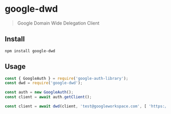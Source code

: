 # google-dwd
> Google Domain Wide Delegation Client

## Install
```
npm install google-dwd
```

## Usage
```js
const { GoogleAuth } = require('google-auth-library');
const dwd = require('google-dwd');

const auth = new GoogleAuth();
const client = await auth.getClient();

const client = await dwd(client, 'test@googleworkspace.com', [ 'https://www.googleapis.com/auth/gmail.readonly' ]);
```
